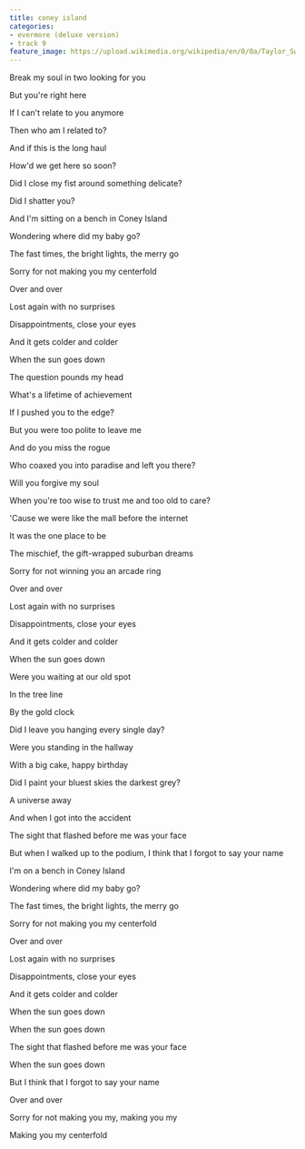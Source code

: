 ```yaml
---
title: ​coney island
categories:
- evermore (deluxe version)
- track 9
feature_image: https://upload.wikimedia.org/wikipedia/en/0/0a/Taylor_Swift_-_Evermore.png
--- 
```

Break my soul in two looking for you

But you're right here

If I can't relate to you anymore

Then who am I related to?

And if this is the long haul

How'd we get here so soon?

Did I close my fist around something delicate?

Did I shatter you?

And I'm sitting on a bench in Coney Island

Wondering where did my baby go?

The fast times, the bright lights, the merry go

Sorry for not making you my centerfold

Over and over

Lost again with no surprises

Disappointments, close your eyes

And it gets colder and colder

When the sun goes down

The question pounds my head

What's a lifetime of achievement

If I pushed you to the edge?

But you were too polite to leave me

And do you miss the rogue

Who coaxed you into paradise and left you there?

Will you forgive my soul

When you're too wise to trust me and too old to care?

'Cause we were like the mall before the internet

It was the one place to be

The mischief, the gift-wrapped suburban dreams

Sorry for not winning you an arcade ring

Over and over

Lost again with no surprises

Disappointments, close your eyes

And it gets colder and colder

When the sun goes down

Were you waiting at our old spot

In the tree line

By the gold clock

Did I leave you hanging every single day?

Were you standing in the hallway

With a big cake, happy birthday

Did I paint your bluest skies the darkest grey?

A universe away

And when I got into the accident

The sight that flashed before me was your face

But when I walked up to the podium, I think that I forgot to say your name

I'm on a bench in Coney Island

Wondering where did my baby go?

The fast times, the bright lights, the merry go

Sorry for not making you my centerfold

Over and over

Lost again with no surprises

Disappointments, close your eyes

And it gets colder and colder

When the sun goes down

When the sun goes down

The sight that flashed before me was your face

When the sun goes down

But I think that I forgot to say your name

Over and over

Sorry for not making you my, making you my

Making you my centerfold